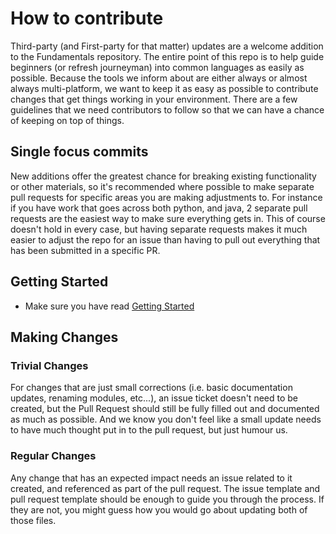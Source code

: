 # How to contribute

Third-party (and First-party for that matter) updates are a welcome
addition to the Fundamentals repository. The entire point of this repo
is to help guide beginners (or refresh journeyman) into common languages
as easily as possible. Because the tools we inform about are either
always or almost always multi-platform, we want to keep it as easy as
possible to contribute changes that get things working in your
environment. There are a few guidelines that we need contributors to
follow so that we can have a chance of keeping on top of things.

## Single focus commits

New additions offer the greatest chance for breaking existing
functionality or other materials, so it's recommended where possible to
make separate pull requests for specific areas you are making
adjustments to. For instance if you have work that goes across both
python, and java, 2 separate pull requests are the easiest way to make
sure everything gets in. This of course doesn't hold in every case, but
having separate requests makes it much easier to adjust the repo for an
issue than having to pull out everything that has been submitted in a
specific PR.

## Getting Started

* Make sure you have read [Getting Started][1]

## Making Changes

### Trivial Changes

For changes that are just small corrections (i.e. basic documentation
updates, renaming modules, etc...), an issue ticket doesn't need to be
created, but the Pull Request should still be fully filled out and
documented as much as possible. And we know you don't feel like a small
update needs to have much thought put in to the pull request, but just
humour us.

### Regular Changes

Any change that has an expected impact needs an issue related to it
created, and referenced as part of the pull request. The issue template
and pull request template should be enough to guide you through the
process. If they are not, you might guess how you would go about
updating both of those files.

[1]: ./../documentation/gettingStarted.md